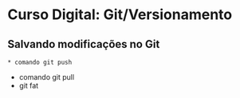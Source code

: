 # Curso Digital: Git/Versionamento


## Salvando modificações no Git
    * comando git push 
   * comando git pull
   * git fat

